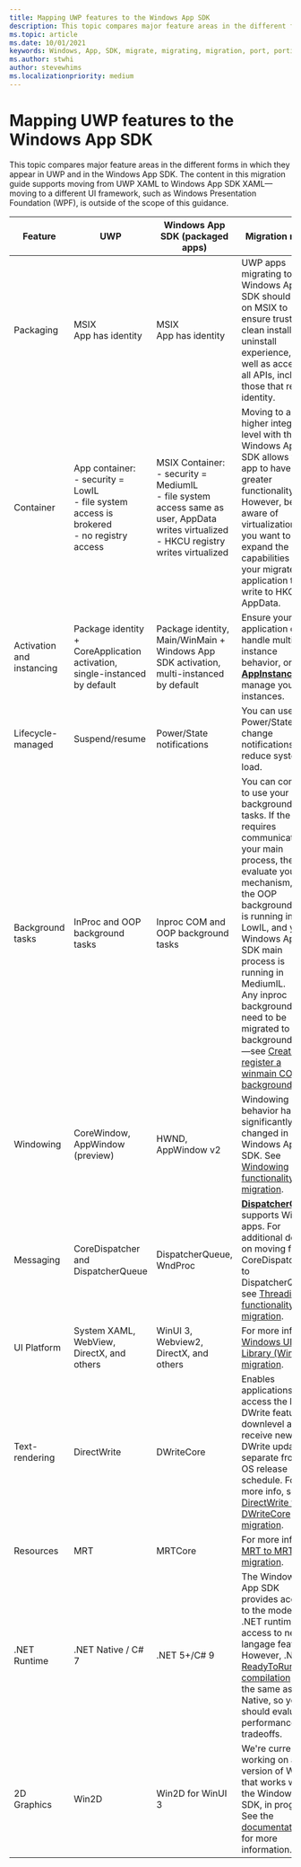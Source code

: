 ```yaml
---
title: Mapping UWP features to the Windows App SDK
description: This topic compares major feature areas in the different forms in which they appear in UWP and in the Windows App SDK.
ms.topic: article
ms.date: 10/01/2021
keywords: Windows, App, SDK, migrate, migrating, migration, port, porting, mapping, mappings, uwp
ms.author: stwhi
author: stevewhims
ms.localizationpriority: medium
---
```


# Mapping UWP features to the Windows App SDK

This topic compares major feature areas in the different forms in which they appear in UWP and in the Windows App SDK. The content in this migration guide supports moving from UWP XAML to Windows App SDK XAML&mdash;moving to a different UI framework, such as Windows Presentation Foundation (WPF), is outside of the scope of this guidance.

| Feature | UWP | Windows App SDK (packaged apps) | Migration notes |
| - | - | - | - |
| Packaging | MSIX<br/>App has identity | MSIX<br/>App has identity | UWP apps migrating to the Windows App SDK should stay on MSIX to ensure trusted clean install and uninstall experience, as well as access to all APIs, including those that require identity. |
| Container | App container:<br/>- security = LowIL<br/>- file system access is brokered<br/>- no registry access | MSIX Container:<br/>- security = MediumIL<br/>- file system access same as user, AppData writes virtualized<br/>- HKCU registry writes virtualized | Moving to a higher integrity level with the Windows App SDK allows your app to have greater functionality. However, be aware of virtualization if you want to expand the capabilities of your migrated application to write to HKCU or AppData. |
| Activation and instancing | Package identity + CoreApplication activation, single-instanced by default | Package identity, Main/WinMain + Windows App SDK activation, multi-instanced by default | Ensure your application can handle multi-instance behavior, or use [**AppInstance**](/windows/windows-app-sdk/api/winrt/microsoft.windows.applifecycle.appinstance) to manage your instances. |
| Lifecycle-managed | Suspend/resume | Power/State notifications |  You can use Power/State change notifications to reduce system load. |
| Background tasks | InProc and OOP background tasks | Inproc COM and OOP background tasks | You can continue to use your OOP background tasks. If the app requires communication to your main process, then evaluate your IPC mechanism, as the OOP background task is running in LowIL, and your Windows App SDK main process is running in MediumIL.<br/>Any inproc background tasks need to be migrated to COM background tasks&mdash;see [Create and register a winmain COM background task](/windows/uwp/launch-resume/create-and-register-a-winmain-background-task). |
| Windowing | CoreWindow, AppWindow (preview) | HWND, AppWindow v2 | Windowing behavior has significantly changed in Windows App SDK. See [Windowing functionality migration](guides/windowing.md). |
| Messaging | CoreDispatcher and DispatcherQueue | DispatcherQueue, WndProc | [**DispatcherQueue**](/windows/winui/api/microsoft.ui.dispatching.dispatcherqueue) supports Win32 apps. For additional details on moving from CoreDispatcher to DispatcherQueue see [Threading functionality migration](guides/threading.md). |
| UI Platform| System XAML, WebView, DirectX, and others | WinUI 3, Webview2, DirectX, and others | For more info, see [Windows UI Library (WinUI) migration](guides/winui3.md). |
| Text-rendering | DirectWrite | DWriteCore | Enables applications to access the latest DWrite features downlevel and receive new DWrite updates separate from the OS release schedule. For more info, see [DirectWrite to DWriteCore migration](guides/dwritecore.md). |
| Resources | MRT | MRTCore | For more info, see [MRT to MRTCore migration](guides/mrtcore.md). |
| .NET Runtime | .NET Native / C# 7 | .NET 5+/C# 9 | The Windows App SDK provides access to the modern .NET runtime, and access to new langage features. However, .NET 5 [ReadyToRun compilation](/dotnet/core/deploying/ready-to-run) is not the same as .NET Native, so you should evaluate performance tradeoffs. |
| 2D Graphics | Win2D | Win2D for WinUI 3 | We're currently working on a version of Win2D that works with the Windows App SDK, in progress. See the [documentation](http://microsoft.github.io/Win2D/WinUI3/html/Introduction.htm) for more information. |
